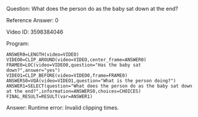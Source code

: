 Question: What does the person do as the baby sat down at the end?

Reference Answer: 0

Video ID: 3598384046

Program:

```
ANSWER0=LENGTH(video=VIDEO)
VIDEO0=CLIP_AROUND(video=VIDEO,center_frame=ANSWER0)
FRAME0=LOC(video=VIDEO0,question="Has the baby sat down?",answer="yes")
VIDEO1=CLIP_BEFORE(video=VIDEO0,frame=FRAME0)
ANSWERS0=VQA(video=VIDEO1,question="What is the person doing?")
ANSWER1=SELECT(question="What does the person do as the baby sat down at the end?",information=ANSWERS0,choices=CHOICES)
FINAL_RESULT=RESULT(var=ANSWER1)
```
Answer: Runtime error: Invalid clipping times.

